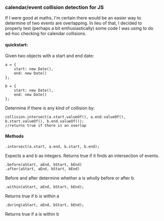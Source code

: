 ### calendar/event collision detection for JS

If I were good at maths, I'm certain there would be an easier way to determine of two events are overlapping. 
In lieu of that, I decided to properly test (perhaps a bit enthusiastically) some code I was using to do ad-hoc
checking for calendar collisions. 

#### quickstart:

Given two objects with a start and end date: 

	a = {
		start: new Date(),
		end: new Date()
	};

	b = {
		start: new Date(),
		end: new Date()
	};


Determine if there is any kind of collision by:

	collision.intersect(a.start.valueOf(), a.end.valueOf(), b.start.valueOf(), b.end.valueOf());
	//returns true if there is an overlap

#### Methods

	.intersect(a.start, a.end, b.start, b.end);

Expects a and b as integers. Returns true if it finds an intersection of events. 


	.before(aStart, aEnd, bStart, bEnd)
	.after(aStart, aEnd, bStart, bEnd)

Before and after determine whether a is wholly before or after b.

	.within(aStart, aEnd, bStart, bEnd);

Returns true if b is within a


	.during(aStart, aEnd, bStart, bEnd);

Returns true if a is within b
